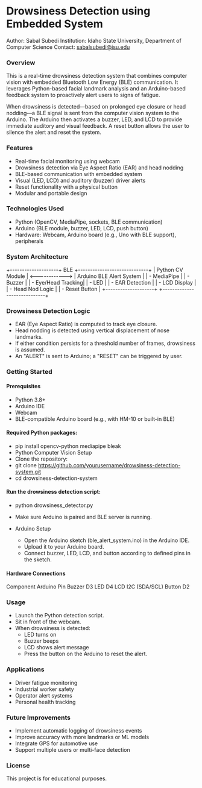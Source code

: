 # Drowsiness Detection using Embedded System
Author: Sabal Subedi
Institution: Idaho State University, Department of Computer Science
Contact: sabalsubedi@isu.edu

### Overview
This is a real-time drowsiness detection system that combines computer vision with embedded Bluetooth Low Energy (BLE) communication. It leverages Python-based facial landmark analysis and an Arduino-based feedback system to proactively alert users to signs of fatigue.

When drowsiness is detected—based on prolonged eye closure or head nodding—a BLE signal is sent from the computer vision system to the Arduino. The Arduino then activates a buzzer, LED, and LCD to provide immediate auditory and visual feedback. A reset button allows the user to silence the alert and reset the system.

### Features
- Real-time facial monitoring using webcam
- Drowsiness detection via Eye Aspect Ratio (EAR) and head nodding
- BLE-based communication with embedded system
- Visual (LED, LCD) and auditory (buzzer) driver alerts
- Reset functionality with a physical button
- Modular and portable design

### Technologies Used
- Python (OpenCV, MediaPipe, sockets, BLE communication)
- Arduino (BLE module, buzzer, LED, LCD, push button)
- Hardware: Webcam, Arduino board (e.g., Uno with BLE support), peripherals

### System Architecture
+--------------------+      BLE       +-----------------------------+
|  Python CV Module  | <------------> | Arduino BLE Alert System    |
| - MediaPipe        |                | - Buzzer                    |
| - Eye/Head Tracking|                | - LED                       |
| - EAR Detection    |                | - LCD Display               |
| - Head Nod Logic   |                | - Reset Button              |
+--------------------+                +-----------------------------+

### Drowsiness Detection Logic
- EAR (Eye Aspect Ratio) is computed to track eye closure.
- Head nodding is detected using vertical displacement of nose landmarks.
- If either condition persists for a threshold number of frames, drowsiness is assumed.
- An "ALERT" is sent to Arduino; a "RESET" can be triggered by user.

### Getting Started
#### Prerequisites
- Python 3.8+
- Arduino IDE
- Webcam
- BLE-compatible Arduino board (e.g., with HM-10 or built-in BLE)

#### Required Python packages:
- pip install opencv-python mediapipe bleak
- Python Computer Vision Setup
- Clone the repository:
- git clone https://github.com/yourusername/drowsiness-detection-system.git
- cd drowsiness-detection-system

#### Run the drowsiness detection script:
- python drowsiness_detector.py
- Make sure Arduino is paired and BLE server is running.

- Arduino Setup
    - Open the Arduino sketch (ble_alert_system.ino) in the Arduino IDE.
    - Upload it to your Arduino board.
    - Connect buzzer, LED, LCD, and button according to defined pins in the sketch.

#### Hardware Connections
Component	Arduino Pin
Buzzer	    D3
LED	        D4
LCD	        I2C (SDA/SCL)
Button	    D2

### Usage
- Launch the Python detection script.
- Sit in front of the webcam.
- When drowsiness is detected:
    - LED turns on
    - Buzzer beeps
    - LCD shows alert message
    - Press the button on the Arduino to reset the alert.

### Applications
- Driver fatigue monitoring
- Industrial worker safety
- Operator alert systems
- Personal health tracking

### Future Improvements
- Implement automatic logging of drowsiness events
- Improve accuracy with more landmarks or ML models
- Integrate GPS for automotive use
- Support multiple users or multi-face detection

### License
This project is for educational purposes.